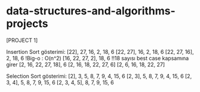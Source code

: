 # data-structures-and-algorithms-projects
[PROJECT 1]

Insertion Sort gösterimi:
[22], 27, 16, 2, 18, 6
[22, 27], 16, 2, 18, 6
[22, 27, 16], 2, 18, 6                           !Big-o :  O(n^2)
[16, 22, 27, 2], 18, 6                           !!18 sayısı best case kapsamına girer
[2, 16, 22, 27, 18], 6
[2, 16, 18, 22, 27, 6]
[2, 6, 16, 18, 22, 27]

Selection Sort gösterimi: 
[2], 3, 5, 8, 7, 9, 4, 15, 6
[2, 3], 5, 8, 7, 9, 4, 15, 6
[2, 3, 4], 5, 8, 7, 9, 15, 6
[2, 3, 4, 5], 8, 7, 9, 15, 6























